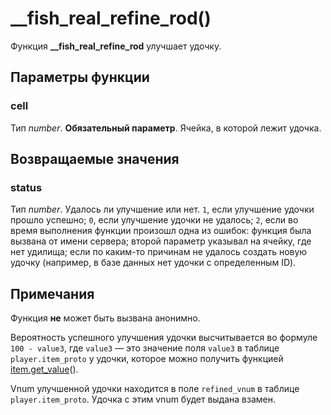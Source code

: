 # __fish_real_refine_rod()
Функция **__fish_real_refine_rod** улучшает удочку.

## Параметры функции
### cell
Тип *number*. **Обязательный параметр**. Ячейка, в которой лежит удочка.

## Возвращаемые значения
### status
Тип *number*. Удалось ли улучшение или нет. `1`, если улучшение удочки прошло успешно; `0`, если улучшение удочки не удалось; `2`, если во время выполнения функции произошл одна из ошибок: функция была вызвана от имени сервера; второй параметр указывал на ячейку, где нет удилища; если по каким-то причинам не удалось создать новую удочку (например, в базе данных нет удочки с определенным ID).

## Примечания
Функция **не** может быть вызвана анонимно.

Вероятность успешного улучшения удочки высчитывается во формуле `100 - value3`, где `value3` &mdash; это значение поля `value3` в таблице `player.item_proto` у удочки, которое можно получить функцией [item.get_value](../item/item.get_value.md)().

Vnum улучшенной удочки находится в поле `refined_vnum` в таблице `player.item_proto`. Удочка с этим vnum будет выдана взамен.